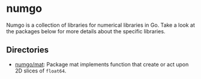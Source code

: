 # numgo

Numgo is a collection of libraries for numerical libraries in Go. Take a look at the packages below for more details about the specific libraries.

## Directories

- [numgo/mat](https://github.com/NDari/numgo/tree/master/mat): Package mat implements function that create or act upon 2D slices of `float64`.
